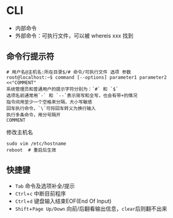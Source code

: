 # CLI

- 内部命令
- 外部命令：可执行文件，可以被 whereis xxx 找到

## 命令行提示符

```shell
# 用户名@主机名:所在目录$/# 命令/可执行文件 选项 参数
root@localhost:~$ command [--options] parameter1 parameter2
<<"COMMENT"
系统管理员和普通用户的提示字符分别为：`#` 和 `$`  
选项名前通常用`-` 和 `--`表示简写和全写，也会有带+的情况  
指令间用至少一个空格来分隔，大小写敏感  
回车执行命令，`\`可将回车转义为换行输入  
执行多条命令，用分号隔开
COMMENT
```

修改主机名

```shell
sudo vim /etc/hostname
reboot  # 重启后生效
```

## 快捷键

- `Tab` 命令及选项补全/提示
- `Ctrl`+`c` 中断目前程序
- `Ctrl`+`d` 键盘输入结束EOF(End Of Input)
- `Shift`+`Page Up/Down` 向前/后翻看输出信息，`clear`后则翻不出来
